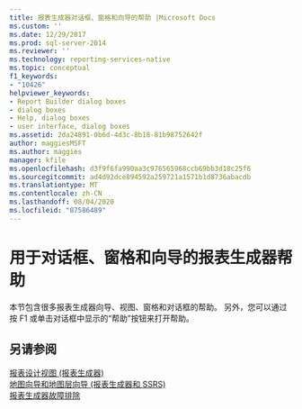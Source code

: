 ```yaml
---
title: 报表生成器对话框、窗格和向导的帮助 |Microsoft Docs
ms.custom: ''
ms.date: 12/29/2017
ms.prod: sql-server-2014
ms.reviewer: ''
ms.technology: reporting-services-native
ms.topic: conceptual
f1_keywords:
- "10426"
helpviewer_keywords:
- Report Builder dialog boxes
- dialog boxes
- Help, dialog boxes
- user interface, dialog boxes
ms.assetid: 2da24891-0b6d-4d3c-8b18-81b98752642f
author: maggiesMSFT
ms.author: maggies
manager: kfile
ms.openlocfilehash: d3f9f6fa990aa3c976565968ccb69bb3d18c25f6
ms.sourcegitcommit: ad4d92dce894592a259721a1571b1d8736abacdb
ms.translationtype: MT
ms.contentlocale: zh-CN
ms.lasthandoff: 08/04/2020
ms.locfileid: "87586489"
---
```

# <a name="report-builder-help-for-dialog-boxes-panes-and-wizards"></a>用于对话框、窗格和向导的报表生成器帮助
  本节包含很多报表生成器向导、视图、窗格和对话框的帮助。 另外，您可以通过按 F1 或单击对话框中显示的“帮助”按钮来打开帮助。  
  
## <a name="see-also"></a>另请参阅  
 [报表设计视图 &#40;报表生成器&#41;](report-builder/report-design-view-report-builder.md)   
 [地图向导和地图层向导 &#40;报表生成器和 SSRS&#41;](report-design/map-wizard-and-map-layer-wizard-report-builder-and-ssrs.md)   
 [报表生成器故障排除](../../2014/reporting-services/troubleshoot-report-builder.md)  
  
  
